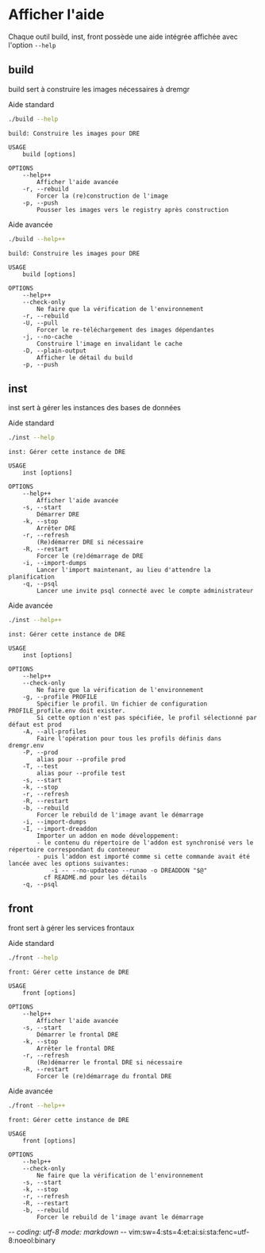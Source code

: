 # Afficher l'aide

Chaque outil build, inst, front possède une aide intégrée affichée avec
l'option `--help`

## build

build sert à construire les images nécessaires à dremgr

Aide standard
~~~sh
./build --help
~~~
~~~
build: Construire les images pour DRE

USAGE
    build [options]

OPTIONS
    --help++
        Afficher l'aide avancée
    -r, --rebuild
        Forcer la (re)construction de l'image
    -p, --push
        Pousser les images vers le registry après construction
~~~

Aide avancée
~~~sh
./build --help++
~~~
~~~
build: Construire les images pour DRE

USAGE
    build [options]

OPTIONS
    --help++
    --check-only
        Ne faire que la vérification de l'environnement
    -r, --rebuild
    -U, --pull
        Forcer le re-téléchargement des images dépendantes
    -j, --no-cache
        Construire l'image en invalidant le cache
    -D, --plain-output
        Afficher le détail du build
    -p, --push
~~~

## inst

inst sert à gérer les instances des bases de données

Aide standard
~~~sh
./inst --help
~~~
~~~
inst: Gérer cette instance de DRE

USAGE
    inst [options]

OPTIONS
    --help++
        Afficher l'aide avancée
    -s, --start
        Démarrer DRE
    -k, --stop
        Arrêter DRE
    -r, --refresh
        (Re)démarrer DRE si nécessaire
    -R, --restart
        Forcer le (re)démarrage de DRE
    -i, --import-dumps
        Lancer l'import maintenant, au lieu d'attendre la planification
    -q, --psql
        Lancer une invite psql connecté avec le compte administrateur
~~~

Aide avancée
~~~sh
./inst --help++
~~~
~~~
inst: Gérer cette instance de DRE

USAGE
    inst [options]

OPTIONS
    --help++
    --check-only
        Ne faire que la vérification de l'environnement
    -g, --profile PROFILE
        Spécifier le profil. Un fichier de configuration PROFILE_profile.env doit exister.
        Si cette option n'est pas spécifiée, le profil sélectionné par défaut est prod
    -A, --all-profiles
        Faire l'opération pour tous les profils définis dans dremgr.env
    -P, --prod
        alias pour --profile prod
    -T, --test
        alias pour --profile test
    -s, --start
    -k, --stop
    -r, --refresh
    -R, --restart
    -b, --rebuild
        Forcer le rebuild de l'image avant le démarrage
    -i, --import-dumps
    -I, --import-dreaddon
        Importer un addon en mode développement:
        - le contenu du répertoire de l'addon est synchronisé vers le répertoire correspondant du conteneur
        - puis l'addon est importé comme si cette commande avait été lancée avec les options suivantes:
            -i -- --no-updateao --runao -o DREADDON "$@"
          cf README.md pour les détails
    -q, --psql
~~~

## front

front sert à gérer les services frontaux

Aide standard
~~~sh
./front --help
~~~
~~~
front: Gérer cette instance de DRE

USAGE
    front [options]

OPTIONS
    --help++
        Afficher l'aide avancée
    -s, --start
        Démarrer le frontal DRE
    -k, --stop
        Arrêter le frontal DRE
    -r, --refresh
        (Re)démarrer le frontal DRE si nécessaire
    -R, --restart
        Forcer le (re)démarrage du frontal DRE
~~~

Aide avancée
~~~sh
./front --help++
~~~
~~~
front: Gérer cette instance de DRE

USAGE
    front [options]

OPTIONS
    --help++
    --check-only
        Ne faire que la vérification de l'environnement
    -s, --start
    -k, --stop
    -r, --refresh
    -R, --restart
    -b, --rebuild
        Forcer le rebuild de l'image avant le démarrage
~~~

-*- coding: utf-8 mode: markdown -*- vim:sw=4:sts=4:et:ai:si:sta:fenc=utf-8:noeol:binary